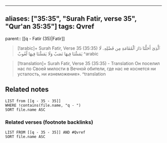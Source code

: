 
---
aliases: ["35:35", "Surah Fatir, verse 35", "Qur'an 35:35"]
tags: Qvref
---

parent:: [[q - Fatir (35)|Fatir]]

> [!arabic]+ Surah Fatir, Verse 35 (35:35)
> <span class="quran-arabic">ٱلَّذِىٓ أَحَلَّنَا دَارَ ٱلْمُقَامَةِ مِن فَضْلِهِۦ لَا يَمَسُّنَا فِيهَا نَصَبٌ وَلَا يَمَسُّنَا فِيهَا لُغُوبٌ</span>
^arabic

> [!translation]+ Surah Fatir, Verse 35 (35:35) - Translation
> Он поселил нас по Своей милости в Вечной обители, где нас не коснется ни усталость, ни изнеможение».
^translation



## Related notes
```dataview
LIST from [[q - 35 - 35]]
WHERE !contains(file.name, "q - ")
SORT file.name ASC
```

### Related verses (footnote backlinks)
```dataview
LIST FROM [[q - 35 - 35]] AND #Qvref
SORT file.name ASC
```

